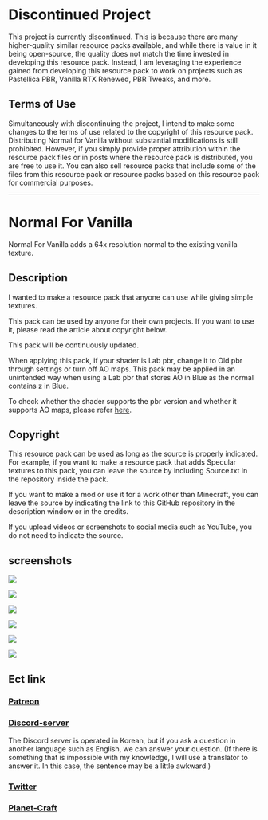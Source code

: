 # Discontinued Project
This project is currently discontinued. This is because there are many higher-quality similar resource packs available, and while there is value in it being open-source, the quality does not match the time invested in developing this resource pack. Instead, I am leveraging the experience gained from developing this resource pack to work on projects such as Pastellica PBR, Vanilla RTX Renewed, PBR Tweaks, and more.

## Terms of Use
Simultaneously with discontinuing the project, I intend to make some changes to the terms of use related to the copyright of this resource pack. Distributing Normal for Vanilla without substantial modifications is still prohibited. However, if you simply provide proper attribution within the resource pack files or in posts where the resource pack is distributed, you are free to use it. You can also sell resource packs that include some of the files from this resource pack or resource packs based on this resource pack for commercial purposes.




---

# Normal For Vanilla

Normal For Vanilla adds a 64x resolution normal to the existing vanilla texture.



## Description

I wanted to make a resource pack that anyone can use while giving simple textures.

This pack can be used by anyone for their own projects.
If you want to use it, please read the article about copyright below.

This pack will be continuously updated.

When applying this pack, if your shader is Lab pbr, change it to Old pbr through settings or turn off AO maps.
This pack may be applied in an unintended way when using a Lab pbr that stores AO in Blue as the normal contains z in Blue.

To check whether the shader supports the pbr version and whether it supports AO maps, please refer [here](https://wiki.shaderlabs.org/wiki/LabPBR_Supported_Packs).



## Copyright

This resource pack can be used as long as the source is properly indicated.
For example, if you want to make a resource pack that adds Specular textures to this pack, 
you can leave the source by including Source.txt in the repository inside the pack.

If you want to make a mod or use it for a work other than Minecraft, you can leave the source by indicating the link to this GitHub repository in the description window or in the credits.

If you upload videos or screenshots to social media such as YouTube, you do not need to indicate the source.



## screenshots

![](https://user-images.githubusercontent.com/110039366/193456238-e77bf40f-ef87-4b81-8636-0c7a9f5eecfd.png)

![](https://user-images.githubusercontent.com/110039366/193456255-cd98c29b-d2ac-4ccc-84c8-001f3fa11236.png)

![](https://user-images.githubusercontent.com/110039366/193456262-6389797a-b982-479e-9ba6-094e3f2e0223.png)

![](https://user-images.githubusercontent.com/110039366/193456268-45352406-250b-47d4-b368-8672b86cbe67.png)

![](https://user-images.githubusercontent.com/110039366/193456280-0882ce9d-7b84-460f-9b1b-7fbf72f8f063.png)

![](https://user-images.githubusercontent.com/110039366/193456288-41fd4bec-cb33-475b-9a63-6555b91215a7.png)


## Ect link

### [Patreon](https://www.patreon.com/domino_kr)

### [Discord-server](https://discord.gg/D5zEJx3AFE)
The Discord server is operated in Korean, but if you ask a question in another language such as English, we can answer your question.
(If there is something that is impossible with my knowledge, I will use a translator to answer it. In this case, the sentence may be a little awkward.)

### [Twitter](https://twitter.com/DominoKorean)

### [Planet-Craft](https://www.planetminecraft.com/member/domino_kr)
